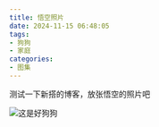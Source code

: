 ```yaml
---
title: 悟空照片
date: 2024-11-15 06:48:05
tags:
- 狗狗
- 家庭
categories:
- 图集
---
```


测试一下新搭的博客，放张悟空的照片吧

![这是好狗狗](wukong.jpg)